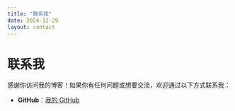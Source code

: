 ```yaml
---
title: "联系我"
date: 2024-12-29
layout: contact
---
```


# 联系我

感谢你访问我的博客！如果你有任何问题或想要交流，欢迎通过以下方式联系我：

- **GitHub**：[我的 GitHub](https://github.com/yingza-l)
